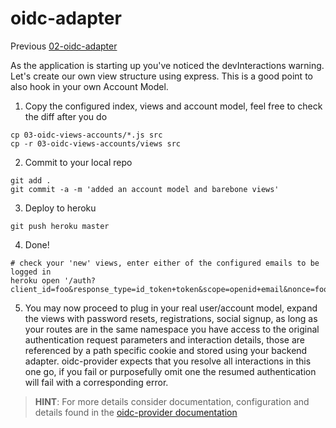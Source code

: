 # oidc-adapter

Previous [02-oidc-adapter](../02-oidc-adapter/README.md)

As the application is starting up you've noticed the devInteractions warning. Let's create our own
view structure using express. This is a good point to also hook in your own Account Model.

1) Copy the configured index, views and account model, feel free to check the diff after you do  
```
cp 03-oidc-views-accounts/*.js src
cp -r 03-oidc-views-accounts/views src
```

2) Commit to your local repo  
```
git add .
git commit -a -m 'added an account model and barebone views'
```

3) Deploy to heroku  
```
git push heroku master
```

4) Done!  
```
# check your 'new' views, enter either of the configured emails to be logged in
heroku open '/auth?client_id=foo&response_type=id_token+token&scope=openid+email&nonce=foobar&prompt=login'
```

5) You may now proceed to plug in your real user/account model, expand the views with password resets,
  registrations, social signup, as long as your routes are in the same namespace you have access
  to the original authentication request parameters and interaction details, those are referenced by a
  path specific cookie and stored using your backend adapter. oidc-provider
  expects that you resolve all interactions in this one go, if you fail or purposefully omit one
  the resumed authentication will fail with a corresponding error.

> **HINT**: For more details consider documentation, configuration and details found in the [oidc-provider documentation](https://github.com/panva/node-oidc-provider#oidc-provider)
